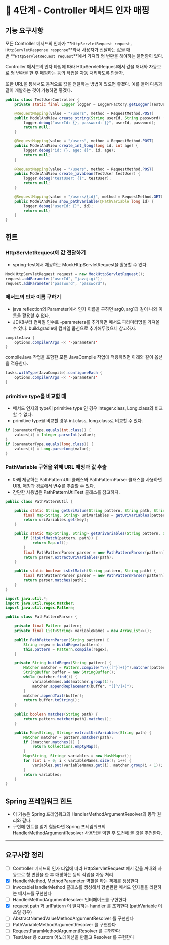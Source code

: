 # **🚀 4단계 - Controller 메서드 인자 매핑**

## 기능 요구사항

모든 Controller 메서드의 인자가 **`HttpServletRequest request, HttpServletResponse response`**라서 사용자가 전달하는 값을 매번 **`HttpServletRequest request`**에서 가져와 형 변환을 해야하는 불편함이 있다.

Controller 메서드의 인자 타입에 따라 HttpServletRequest에서 값을 꺼내와 자동으로 형 변환을 한 후 매핑하는 등의 작업을 자동 처리하도록 만들자.

또한 URL을 통해서도 동적으로 값을 전달하는 방법이 있으면 좋겠다. 예를 들어 다음과 같이 개발하는 것이 가능하면 좋겠다.

```java
public class TestUserController {
    private static final Logger logger = LoggerFactory.getLogger(TestUsersController.class);

    @RequestMapping(value = "/users", method = RequestMethod.POST)
    public ModelAndView create_string(String userId, String password) {
        logger.debug("userId: {}, password: {}", userId, password);
        return null;
    }

    @RequestMapping(value = "/users", method = RequestMethod.POST)
    public ModelAndView create_int_long(long id, int age) {
        logger.debug("id: {}, age: {}", id, age);
        return null;
    }

    @RequestMapping(value = "/users", method = RequestMethod.POST)
    public ModelAndView create_javabean(TestUser testUser) {
        logger.debug("testUser: {}", testUser);
        return null;
    }

    @RequestMapping(value = "/users/{id}", method = RequestMethod.GET)
    public ModelAndView show_pathvariable(@PathVariable long id) {
        logger.debug("userId: {}", id);
        return null;
    }
}

```

## 힌트

### **HttpServletRequest에 값 전달하기**

- spring-test에서 제공하는 MockHttpServletRequest을 활용할 수 있다.

```java
MockHttpServletRequest request = new MockHttpServletRequest();
request.addParameter("userId", "javajigi");
request.addParameter("password", "password");
```

### **메서드의 인자 이름 구하기**

- java reflection의 Parameter에서 인자 이름을 구하면 arg0, arg1과 같이 나와 이름을 활용할 수 없다.
- JDK8부터 컴파일 인수로 -parameters를 추가하면 메서드 파라미터명을 가져올 수 있다. build.gradle에 컴파일 옵션으로 추가해두었으니 참고하자.

```java
compileJava {
    options.compilerArgs << '-parameters'
}

```

compileJava 작업을 포함한 모든 JavaCompile 작업에 적용하려면 아래와 같이 옵션을 적용한다.

```java
tasks.withType(JavaCompile).configureEach {
    options.compilerArgs << '-parameters'
}

```

### **primitive type을 비교할 때**

- 메서드 인자의 type이 primitive type 인 경우 Integer.class, Long.class와 비교할 수 없다.
- primitive type을 비교할 경우 int.class, long.class로 비교할 수 있다.

```java
if (parameterType.equals(int.class)) {
    values[i] = Integer.parseInt(value);
}
if (parameterType.equals(long.class)) {
    values[i] = Long.parseLong(value);
}

```

### **PathVariable 구현을 위해 URL 매칭과 값 추출**

- 아래 제공하는 PathPatternUtil 클래스와 PathPatternParser 클래스를 사용하면 URL 매칭과 경로에서 변수를 추출할 수 있다.
- 간단한 사용법은 PathPatternUtilTest 클래스를 참고하자.

```java
public class PathPatternUtil {

    public static String getUriValue(String pattern, String path, String key) {
        final Map<String, String> uriVariables = getUriVariables(pattern, path);
        return uriVariables.get(key);
    }

    public static Map<String, String> getUriVariables(String pattern, String path) {
        if (!isUrlMatch(pattern, path)) {
            return Map.of();
        }
        final PathPatternParser parser = new PathPatternParser(pattern);
        return parser.extractUriVariables(path);
    }

    public static boolean isUrlMatch(String pattern, String path) {
        final PathPatternParser parser = new PathPatternParser(pattern);
        return parser.matches(path);
    }
}

```

```java
import java.util.*;
import java.util.regex.Matcher;
import java.util.regex.Pattern;

public class PathPatternParser {

    private final Pattern pattern;
    private final List<String> variableNames = new ArrayList<>();

    public PathPatternParser(String pattern) {
        String regex = buildRegex(pattern);
        this.pattern = Pattern.compile(regex);
    }

    private String buildRegex(String pattern) {
        Matcher matcher = Pattern.compile("\\{([^}]+)}").matcher(pattern);
        StringBuffer buffer = new StringBuffer();
        while (matcher.find()) {
            variableNames.add(matcher.group(1));
            matcher.appendReplacement(buffer, "([^/]+)");
        }
        matcher.appendTail(buffer);
        return buffer.toString();
    }

    public boolean matches(String path) {
        return pattern.matcher(path).matches();
    }

    public Map<String, String> extractUriVariables(String path) {
        Matcher matcher = pattern.matcher(path);
        if (!matcher.matches()) {
            return Collections.emptyMap();
        }
        Map<String, String> variables = new HashMap<>();
        for (int i = 0; i < variableNames.size(); i++) {
            variables.put(variableNames.get(i), matcher.group(i + 1));
        }
        return variables;
    }
}

```

## **Spring 프레임워크 힌트**

- 이 기능은 Spring 프레임워크의 HandlerMethodArgumentResolver의 동작 원리와 같다.
- 구현에 힌트를 얻기 힘들다면 Spring 프레임워크의 HandlerMethodArgumentResolver 사용법을 익힌 후 도전해 볼 것을 추천한다.

---
## 요구사항 정리
- [ ]  Controller 메서드의 인자 타입에 따라 HttpServletRequest 에서 값을 꺼내와 자동으로 형 변환을 한 후 매핑하는 등의 작업을 자동 처리
  - [x] HandlerMethod, MethodParameter 역할을 하는 객체를 생성한다
  - [ ] InvocableHandlerMethod 클래스를 생성해서 형변환한 메서드 인자들을 리턴하는 메서드를 구현한다
  - [ ] HandlerMethodArgumentResolver 인터페이스를 구현한다  
  - [x] request path 과 urlPattern 이 일치하는 handler 를 조회한다 (pathVariable 이 쓰일 경우)
  - [ ] AbstractNamedValueMethodArgumentResolver 를 구현한다 
  - [ ] PathVariableMethodArgumentResolver 를 구현한다
  - [ ] RequestParamMethodArgumentResolver 를 구현한다
  - [ ] TestUser 용 custom 어노테이션을 만들고 Resolver 를 구현한다